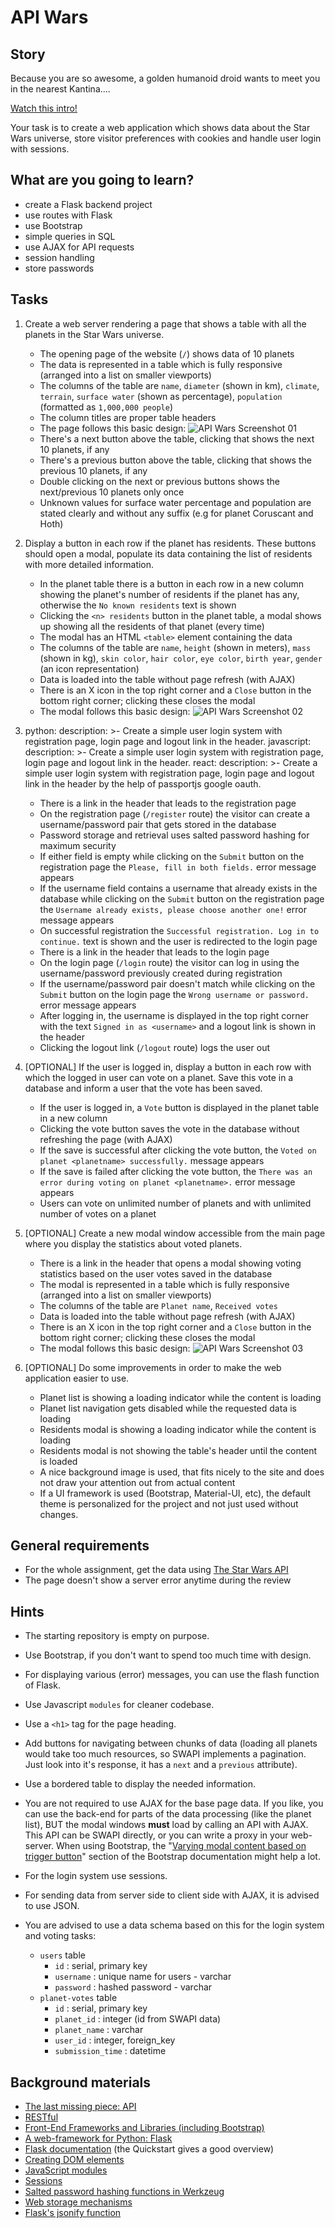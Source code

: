 # API Wars

## Story

Because you are so awesome, a golden humanoid droid wants to meet you in the nearest Kantina....

[Watch this intro!](https://starwarsintrocreator.kassellabs.io/?ref=redirect#!/BM1kT5Ezi0Q0b-Ell8TE)

Your task is to create a web application which shows data about the Star
Wars universe, store visitor preferences with cookies and handle user login with
sessions.

## What are you going to learn?

- create a Flask backend project
- use routes with Flask
- use Bootstrap
- simple queries in SQL
- use AJAX for API requests
- session handling
- store passwords

## Tasks

1. Create a web server rendering a page that shows a table with all the planets in the Star Wars universe.
    - The opening page of the website (`/`) shows data of 10 planets
    - The data is represented in a table which is fully responsive (arranged into a list on smaller viewports)
    - The columns of the table are `name`, `diameter` (shown in km), `climate`, `terrain`, `surface water` (shown as percentage), `population` (formatted as `1,000,000 people`)
    - The column titles are proper table headers
    - The page follows this basic design:
![API Wars Screenshot 01](media/web/apiwars-screenshot-01.png)
    - There's a next button above the table, clicking that shows the next 10 planets, if any
    - There's a previous button above the table, clicking that shows the previous 10 planets, if any
    - Double clicking on the next or previous buttons shows the next/previous 10 planets only once
    - Unknown values for surface water percentage and population are stated clearly and without any suffix (e.g for planet Coruscant and Hoth)

2. Display a button in each row if the planet has residents. These buttons should open a modal, populate its data containing the list of residents with more detailed information.
    - In the planet table there is a button in each row in a new column showing the planet's number of residents if the planet has any, otherwise the `No known residents` text is shown
    - Clicking the `<n> residents` button in the planet table, a modal shows up showing all the residents of that planet (every time)
    - The modal has an HTML `<table>` element containing the data
    - The columns of the table are `name`, `height` (shown in meters), `mass` (shown in kg), `skin color`, `hair color`, `eye color`, `birth year`, `gender` (an icon representation)
    - Data is loaded into the table without page refresh (with AJAX)
    - There is an X icon in the top right corner and a `Close` button in the bottom right corner; clicking these closes the modal
    - The modal follows this basic design:
![API Wars Screenshot 02](media/web/apiwars-screenshot-02.png)

3. python:
    description: >- 
        Create a simple user login system with registration page, login page and
        logout link in the header.
javascript:
    description: >-
        Create a simple user login system with registration page, 
        login page and logout link in the header.
react:
    description: >-
        Create a simple user login system with registration page, 
        login page and logout link in the header by the help of passportjs google oauth.
    - There is a link in the header that leads to the registration page
    - On the registration page (`/register` route) the visitor can create a username/password pair that gets stored in the database
    - Password storage and retrieval uses salted password hashing for maximum security
    - If either field is empty while clicking on the `Submit` button on the registration page the `Please, fill in both fields.` error message appears
    - If the username field contains a username that already exists in the database while clicking on the `Submit` button on the registration page the `Username already exists, please choose another one!` error message appears
    - On successful registration the `Successful registration. Log in to continue.` text is shown and the user is redirected to the login page
    - There is a link in the header that leads to the login page
    - On the login page (`/login` route) the visitor can log in using the username/password previously created during registration
    - If the username/password pair doesn't match while clicking on the `Submit` button on the login page the `Wrong username or password.` error message appears
    - After logging in, the username is displayed in the top right corner with the text `Signed in as <username>` and a logout link is shown in the header
    - Clicking the logout link (`/logout` route) logs the user out

4. [OPTIONAL] If the user is logged in, display a button in each row with which the logged in user can vote on a planet. Save this vote in a database and inform a user that the vote has been saved.
    - If the user is logged in, a `Vote` button is displayed in the planet table in a new column
    - Clicking the vote button saves the vote in the database without refreshing the page (with AJAX)
    - If the save is successful after clicking the vote button, the `Voted on planet <planetname> successfully.` message appears
    - If the save is failed after clicking the vote button, the `There was an error during voting on planet <planetname>.` error message appears
    - Users can vote on unlimited number of planets and with unlimited number of votes on a planet

5. [OPTIONAL] Create a new modal window accessible from the main page where you display the statistics about voted planets.
    - There is a link in the header that opens a modal showing voting statistics based on the user votes saved in the database
    - The modal is represented in a table which is fully responsive (arranged into a list on smaller viewports)
    - The columns of the table are `Planet name`, `Received votes`
    - Data is loaded into the table without page refresh (with AJAX)
    - There is an X icon in the top right corner and a `Close` button in the bottom right corner; clicking these closes the modal
    - The modal follows this basic design:
![API Wars Screenshot 03](media/web/apiwars-screenshot-03.png)

6. [OPTIONAL] Do some improvements in order to make the web application easier to use.
    - Planet list is showing a loading indicator while the content is loading
    - Planet list navigation gets disabled while the requested data is loading
    - Residents modal is showing a loading indicator while the content is loading
    - Residents modal is not showing the table's header until the content is loaded
    - A nice background image is used, that fits nicely to the site and does not draw your attention out from actual content
    - If a UI framework is used (Bootstrap, Material-UI, etc), the default theme is personalized for the project and not just used without changes.

## General requirements

- For the whole assignment, get the data using [The Star Wars API](https://swapi.dev/)
- The page doesn't show a server error anytime during the review

## Hints

- The starting repository is empty on purpose.

- Use Bootstrap, if you don't want to spend too much time with design.
- For displaying various (error) messages, you can use the flash function of Flask.
- Use Javascript `modules` for cleaner codebase.

- Use a `<h1>` tag for the page heading.
- Add buttons for navigating between chunks of data (loading all planets would
  take too much resources, so SWAPI implements a pagination. Just look into it's
  response, it has a `next` and a `previous` attribute).
- Use a bordered table to display the needed information.
- You are not required to use AJAX for the base page data. If you like, you can
  use the back-end for parts of the data processing (like the planet list), BUT
  the modal windows **must** load by calling an API with AJAX. This API can be
  SWAPI directly, or you can write a proxy in your web-server. When using Bootstrap, the
  "[Varying modal content based on trigger
  button](https://getbootstrap.com/docs/4.1/components/modal/#via-javascript)"
  section of the Bootstrap documentation might help a lot.
- For the login system use sessions.
- For sending data from server side to client side with AJAX, it is advised to
  use JSON.
- You are advised to use a data schema based on this for the login system and voting tasks:
  - `users` table
    - `id` : serial, primary key
    - `username` : unique name for users - varchar
    - `password` : hashed password - varchar
  - `planet-votes` table
    - `id` : serial, primary key
    - `planet_id` : integer (id from SWAPI data)
    - `planet_name` : varchar
    - `user_id` : integer, foreign_key
    - `submission_time` : datetime

## Background materials

- <i class="far fa-exclamation"></i> [The last missing piece: API](project/curriculum/materials/pages/web/the-last-missing-piece-api.md)
- <i class="far fa-book-open"></i> [RESTful](project/curriculum/materials/pages/web/restful.md)
- <i class="far fa-book-open"></i> [Front-End Frameworks and Libraries (including Bootstrap)](project/curriculum/materials/pages/javascript/frontend-libraries-and-frameworks.md)
- <i class="far fa-exclamation"></i> [A web-framework for Python: Flask](project/curriculum/materials/pages/python/python-flask.md)
- <i class="far fa-book-open"></i> [Flask documentation](http://flask.palletsprojects.com/) (the Quickstart gives a good overview)
- <i class="far fa-exclamation"></i> [Creating DOM elements](project/curriculum/materials/pages/javascript/javascript-extending-the-dom.md)
- <i class="far fa-exclamation"></i> [JavaScript modules](project/curriculum/materials/pages/javascript/javascript-modules.md)
- <i class="far fa-exclamation"></i> [Sessions](project/curriculum/materials/pages/web/authentication-sessions.md)
- <i class="far fa-exclamation"></i> [Salted password hashing functions in Werkzeug](https://werkzeug.palletsprojects.com/en/1.0.x/utils/#module-werkzeug.security)
- <i class="far fa-book-open"></i> [Web storage mechanisms](project/curriculum/materials/pages/javascript/web-storage-mechanisms.md)
- <i class="far fa-candy-cane"></i> [Flask's jsonify function](https://flask.palletsprojects.com/en/1.1.x/api/#flask.json.jsonify)

